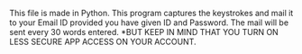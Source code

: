 This file is made in Python. This program captures the keystrokes and mail it to your Email ID provided you have given ID and Password. The mail will be sent every 30 words entered.
*BUT KEEP IN MIND THAT YOU TURN ON LESS SECURE APP ACCESS ON YOUR ACCOUNT.
